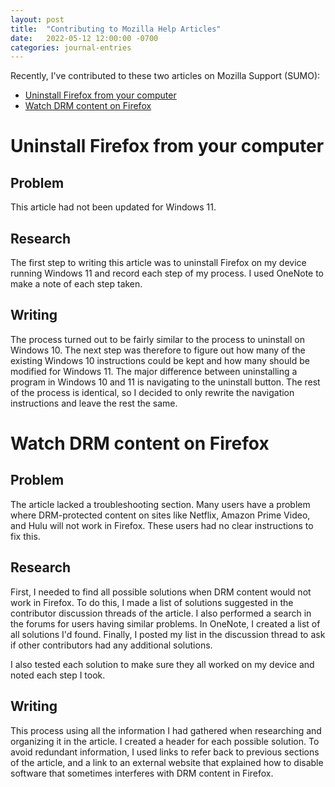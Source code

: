 ```yaml
---
layout: post
title:  "Contributing to Mozilla Help Articles"
date:   2022-05-12 12:00:00 -0700
categories: journal-entries
---
```

Recently, I've contributed to these two articles on Mozilla Support (SUMO):
* [Uninstall Firefox from your computer](https://support.mozilla.org/en-US/kb/uninstall-firefox-from-your-computer)
* [Watch DRM content on Firefox ](https://support.mozilla.org/en-US/kb/enable-drm)

# Uninstall Firefox from your computer
## Problem
This article had not been updated for Windows 11.

## Research
The first step to writing this article was to uninstall Firefox on my device running Windows 11 and record each step of my process. I used OneNote to make a note of each step taken.

## Writing
The process turned out to be fairly similar to the process to uninstall on Windows 10. The next step was therefore to figure out how many of the existing Windows 10 instructions could be kept and how many should be modified for Windows 11. The major difference between uninstalling a program in Windows 10 and 11 is navigating to the uninstall button. The rest of the process is identical, so I decided to only rewrite the navigation instructions and leave the rest the same.

# Watch DRM content on Firefox
## Problem
The article lacked a troubleshooting section. Many users have a problem where DRM-protected content on sites like Netflix, Amazon Prime Video, and Hulu will not work in Firefox. These users had no clear instructions to fix this.

## Research
First, I needed to find all possible solutions when DRM content would not work in Firefox. To do this, I made a list of solutions suggested in the contributor discussion threads of the article. I also performed a search in the forums for users having similar problems. In OneNote, I created a list of all solutions I'd found. Finally, I posted my list in the discussion thread to ask if other contributors had any additional solutions.

I also tested each solution to make sure they all worked on my device and noted each step I took.

## Writing
This process using all the information I had gathered when researching and organizing it in the article. I created a header for each possible solution. To avoid redundant information, I used links to refer back to previous sections of the article, and a link to an external website that explained how to disable software that sometimes interferes with DRM content in Firefox.
